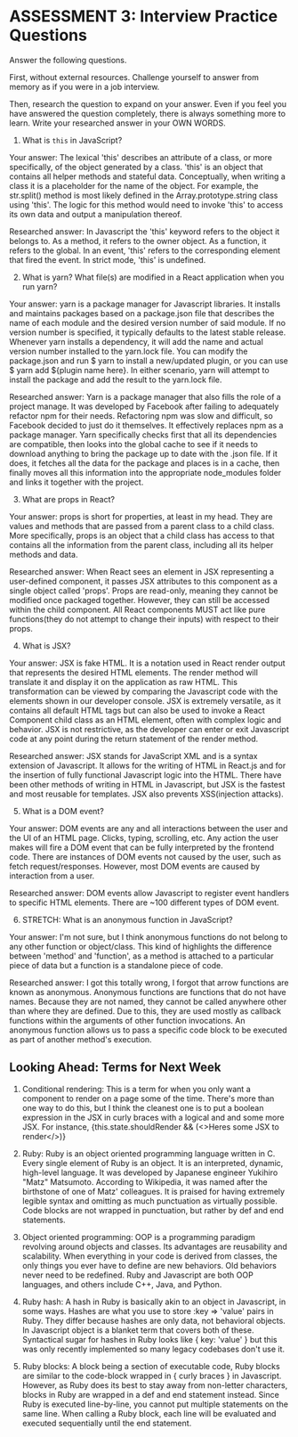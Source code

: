 # ASSESSMENT 3: Interview Practice Questions

Answer the following questions.

First, without external resources. Challenge yourself to answer from memory as if you were in a job interview.

Then, research the question to expand on your answer. Even if you feel you have answered the question completely, there is always something more to learn. Write your researched answer in your OWN WORDS.


1. What is `this` in JavaScript?

  Your answer: The lexical 'this' describes an attribute of a class, or more specifically, of the object generated by a class. 'this' is an object that contains
                all helper methods and stateful data. Conceptually, when writing a class it is a placeholder for the name of the object. For example, the str.split()
                method is most likely defined in the Array.prototype.string class using 'this'. The logic for this method would need to invoke 'this' to access its own data
                and output a manipulation thereof.

  Researched answer: In Javascript the 'this' keyword refers to the object it belongs to. As a method, it refers to the owner object. As a function, it refers to
                      the global. In an event, 'this' refers to the corresponding element that fired the event. In strict mode, 'this' is undefined.



2. What is yarn? What file(s) are modified in a React application when you run yarn?

  Your answer: yarn is a package manager for Javascript libraries. It installs and maintains packages based on a package.json file that describes the name of each
                module and the desired version number of said module. If no version number is specified, it typically defaults to the latest stable release. Whenever
                yarn installs a dependency, it will add the name and actual version number installed to the yarn.lock file. You can modify the package.json and run $ yarn
                to install a new/updated plugin, or you can use $ yarn add ${plugin name here}. In either scenario, yarn will attempt to install the package and add the result
                to the yarn.lock file.

  Researched answer: Yarn is a package manager that also fills the role of a project manage. It was developed by Facebook after failing to adequately refactor npm
                    for their needs. Refactoring npm was slow and difficult, so Facebook decided to just do it themselves. It effectively replaces npm as a package manager.
                    Yarn specifically checks first that all its dependencies are compatible, then looks into the global cache to see if it needs to download anything to
                    bring the package up to date with the .json file. If it does, it fetches all the data for the package and places is in a cache, then finally moves
                    all this information into the appropriate node_modules folder and links it together with the project.



3. What are props in React?

  Your answer: props is short for properties, at least in my head. They are values and methods that are passed from a parent class to a child class. More specifically,
              props is an object that a child class has access to that contains all the information from the parent class, including all its helper methods and data.

  Researched answer: When React sees an element in JSX representing a user-defined component, it passes JSX attributes to this component as a single object called 'props'.
                    Props are read-only, meaning they cannot be modified once packaged together. However, they can still be accessed within the child component. All React
                    components MUST act like pure functions(they do not attempt to change their inputs) with respect to their props.



4. What is JSX?

  Your answer: JSX is fake HTML. It is a notation used in React render output that represents the desired HTML elements. The render method will translate it and display
                it on the application as raw HTML. This transformation can be viewed by comparing the Javascript code with the elements shown in our developer console. JSX
                is extremely versatile, as it contains all default HTML tags but can also be used to invoke a React Component child class as an HTML element, often with complex
                logic and behavior. JSX is not restrictive, as the developer can enter or exit Javascript code at any point during the return statement of the render method.

  Researched answer: JSX stands for JavaScript XML and is a syntax extension of Javascript. It allows for the writing of HTML in React.js and for the insertion of
                      fully functional Javascript logic into the HTML. There have been other methods of writing in HTML in Javascript, but JSX is the fastest and most
                      reusable for templates. JSX also prevents XSS(injection attacks).



5. What is a DOM event?

  Your answer: DOM events are any and all interactions between the user and the UI of an HTML page. Clicks, typing, scrolling, etc. Any action the user makes will
              fire a DOM event that can be fully interpreted by the frontend code. There are instances of DOM events not caused by the user, such as fetch request/responses.
              However, most DOM events are caused by interaction from a user.

  Researched answer: DOM events allow Javascript to register event handlers to specific HTML elements. There are ~100 different types of DOM event.



6. STRETCH: What is an anonymous function in JavaScript?

  Your answer: I'm not sure, but I think anonymous functions do not belong to any other function or object/class. This kind of highlights the difference between 'method'
                and 'function', as a method is attached to a particular piece of data but a function is a standalone piece of code.

  Researched answer: I got this totally wrong, I forgot that arrow functions are known as anonymous. Anonymous functions are functions that do not have names. Because
                    they are not named, they cannot be called anywhere other than where they are defined. Due to this, they are used mostly as callback functions within the
                    arguments of other function invocations. An anonymous function allows us to pass a specific code block to be executed as part of another method's execution.


## Looking Ahead: Terms for Next Week

1. Conditional rendering: This is a term for when you only want a component to render on a page some of the time. There's more than one way to do this, but I think the
                          cleanest one is to put a boolean expression in the JSX in curly braces with a logical and and some more JSX. For instance,
                          {this.state.shouldRender && (<>Heres some JSX to render</>)}

2. Ruby: Ruby is an object oriented programming language written in C. Every single element of Ruby is an object. It is an interpreted, dynamic, high-level language.
        It was developed by Japanese engineer Yukihiro "Matz" Matsumoto. According to Wikipedia, it was named after the birthstone of one of Matz' colleagues. It is praised
        for having extremely legible syntax and omitting as much punctuation as virtually possible. Code blocks are not wrapped in punctuation, but rather by def and end
          statements.

3. Object oriented programming: OOP is a programming paradigm revolving around objects and classes. Its advantages are reusability and scalability. When everything
                                in your code is derived from classes, the only things you ever have to define are new behaviors. Old behaviors never need to be
                                redefined. Ruby and Javascript are both OOP languages, and others include C++, Java, and Python.

4. Ruby hash: A hash in Ruby is basically akin to an object in Javascript, in some ways. Hashes are what you use to store :key => 'value' pairs in Ruby. They differ because
              hashes are only data, not behavioral objects. In Javascript object is a blanket term that covers both of these. Syntactical sugar for hashes in Ruby looks like
              { key: 'value' } but this was only recently implemented so many legacy codebases don't use it.

5. Ruby blocks: A block being a section of executable code, Ruby blocks are similar to the code-block wrapped in { curly braces } in Javascript. However, as Ruby
                does its best to stay away from non-letter characters, blocks in Ruby are wrapped in a def and end statement instead. Since Ruby is executed line-by-line,
                you cannot put multiple statements on the same line. When calling a Ruby block, each line will be evaluated and executed sequentially until the end statement.
